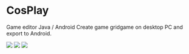 # CosPlay
Game editor Java / Android
Create game gridgame on desktop PC and export to Android.

<img src="http://crazedout.com/stg/map4.png">
<img src="http://crazedout.com/stg/map1.png">
<img src="http://crazedout.com/stg/map2.png">

